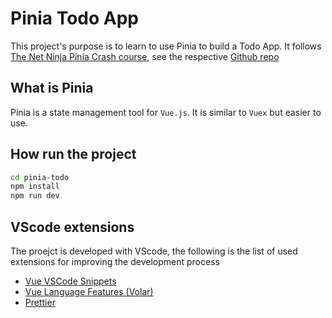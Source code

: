 # Pinia Todo App

This project's purpose is to learn to use Pinia to build a Todo App. It follows [The Net Ninja Pinia Crash course](https://www.youtube.com/watch?v=u0B9dysw29A&list=PL4cUxeGkcC9hp28dYyYBy3xoOdoeNw-hD), see the respective [Github repo](https://github.com/iamshaunjp/Pinia-with-Vue-3)

## What is Pinia

Pinia is a state management tool for `Vue.js`. It is similar to `Vuex` but easier to use.

## How run the project

```bash
cd pinia-todo
npm install
npm run dev
```

## VScode extensions

The proejct is developed with VScode, the following is the list of used extensions for improving the development process

- [Vue VSCode Snippets](https://marketplace.visualstudio.com/items?itemName=sdras.vue-vscode-snippets)
- [Vue Language Features (Volar)](https://marketplace.visualstudio.com/items?itemName=Vue.volar)
- [Prettier](https://marketplace.visualstudio.com/items?itemName=esbenp.prettier-vscode)
